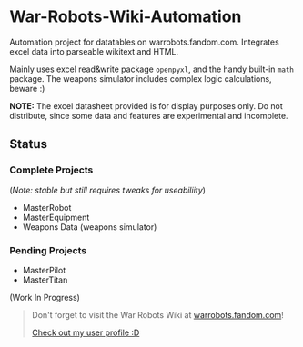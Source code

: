 # War-Robots-Wiki-Automation
Automation project for datatables on warrobots.fandom.com. Integrates excel data into parseable wikitext and HTML. 

Mainly uses excel read&write package `openpyxl`, and the handy built-in `math` package. The weapons simulator includes complex logic calculations, beware :)

__NOTE:__ The excel datasheet provided is for display purposes only. Do not distribute, since some data and features are experimental and incomplete. 


## Status
### Complete Projects
(_Note: stable but still requires tweaks for useabiliity_)
* MasterRobot
* MasterEquipment
* Weapons Data (weapons simulator)

### Pending Projects
* MasterPilot
* MasterTitan

(Work In Progress)

> Don't forget to visit the War Robots Wiki at [warrobots.fandom.com](warrobots.fandom.com)!
> 
> [Check out my user profile :D](warrobots.fandom.com/wiki/User:Bok_the_chicken)
